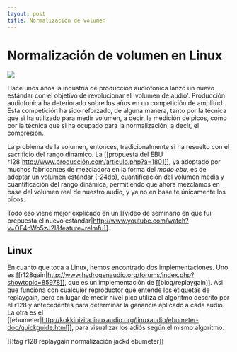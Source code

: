 ```yaml
---
layout: post 
title: Normalización de volumen 
---
```


# Normalización de volumen en Linux

<a href='http://tech.ebu.ch/loudness'><img src="http://tech.ebu.ch/webdav/site/tech/shared/images/logo_128_80px.jpg" class="right"/></a>

Hace unos años la industria de producción audiofonica lanzo un nuevo estándar con el objetivo de revolucionar el 'volumen de audio'. Producción audiofonica ha deteriorado sobre los años en un competición de amplitud. Esta competición ha sido reforzado, de alguna manera, tanto por la técnica que si ha utilizado para medir volumen, a decir, la medición de picos, como por la técnica que si ha ocupado para la normalización, a decir, el compresión.  

La problema de la volumen, entonces, tradicionalmente si ha resuelto con el sacrificio del rango dinámico. La [[propuesta del EBU r128|http://www.producción.com/articulo.php?a=1801]], ya adoptado por muchos fabricantes de mezcladora en la forma del *modo ebu*, es de adoptar un volumen estándar (-24db), cuantificación del volumen media y cuantificación del rango dinámica, permitiendo que ahora mezclamos en  base del volumen real de nuestro audio, y ya no en base te únicamente los picos.   

Todo eso viene mejor explicado en un [[vídeo de seminario en que fui prepuesta el nuevo estándar|http://www.youtube.com/watch?v=OF4nWo5zJ2I&feature=relmfu]]. 

## Linux

En cuanto que toca a Linux, hemos encontrado dos implementaciones. Uno es [[r128gain|http://www.hydrogenaudio.org/forums/index.php?showtopic=85978]], que es un implementación de [[blog/replaygain]]. Asi que funciona con cualcuier reproductor que entende los etiquetas de replaygain, pero en lugar de medir nivel pico utiliza el algoritmo descrito por el r128 y antecedentes para determinar la ganancia aplicado a cada audio. La otra es el [[ebumeter|http://kokkinizita.linuxaudio.org/linuxaudio/ebumeter-doc/quickguide.html]], para visualizar los adiós según el mismo algoritmo. 

[[!tag r128 replaygain normalización jackd ebumeter]]
